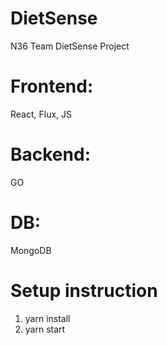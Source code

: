 # DietSense
N36 Team DietSense Project

# Frontend:
React, Flux, JS
# Backend:
GO
# DB:
MongoDB

# Setup instruction
1. yarn install
2. yarn start

